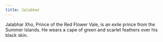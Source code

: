 ```yaml
---
title: Jalabhar
---
```


Jalabhar Xho, Prince of the Red Flower Vale, is an exile prince from the Summer Islands. He wears a cape of green and scarlet feathers over his black skin. 


